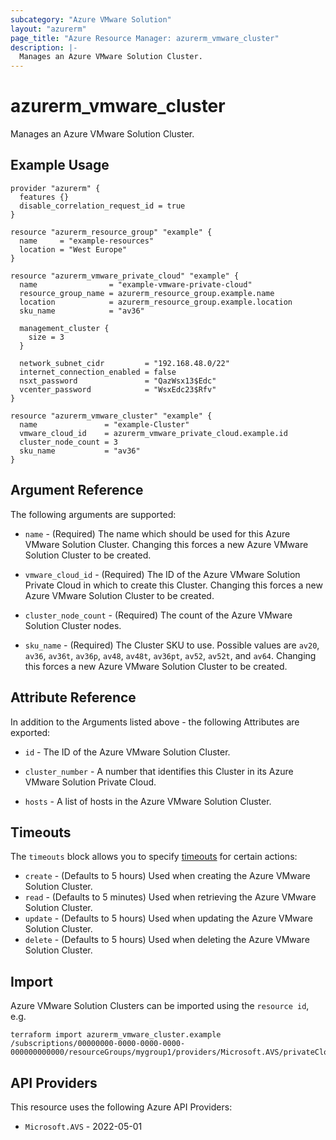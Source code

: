 ```yaml
---
subcategory: "Azure VMware Solution"
layout: "azurerm"
page_title: "Azure Resource Manager: azurerm_vmware_cluster"
description: |-
  Manages an Azure VMware Solution Cluster.
---
```


# azurerm_vmware_cluster

Manages an Azure VMware Solution Cluster.

## Example Usage

```hcl
provider "azurerm" {
  features {}
  disable_correlation_request_id = true
}

resource "azurerm_resource_group" "example" {
  name     = "example-resources"
  location = "West Europe"
}

resource "azurerm_vmware_private_cloud" "example" {
  name                = "example-vmware-private-cloud"
  resource_group_name = azurerm_resource_group.example.name
  location            = azurerm_resource_group.example.location
  sku_name            = "av36"

  management_cluster {
    size = 3
  }

  network_subnet_cidr         = "192.168.48.0/22"
  internet_connection_enabled = false
  nsxt_password               = "QazWsx13$Edc"
  vcenter_password            = "WsxEdc23$Rfv"
}

resource "azurerm_vmware_cluster" "example" {
  name               = "example-Cluster"
  vmware_cloud_id    = azurerm_vmware_private_cloud.example.id
  cluster_node_count = 3
  sku_name           = "av36"
}
```

## Argument Reference

The following arguments are supported:

* `name` - (Required) The name which should be used for this Azure VMware Solution Cluster. Changing this forces a new Azure VMware Solution Cluster to be created.

* `vmware_cloud_id` - (Required) The ID of the Azure VMware Solution Private Cloud in which to create this Cluster. Changing this forces a new Azure VMware Solution Cluster to be created.

* `cluster_node_count` - (Required) The count of the Azure VMware Solution Cluster nodes.

* `sku_name` - (Required) The Cluster SKU to use. Possible values are `av20`, `av36`, `av36t`, `av36p`, `av48`, `av48t`, `av36pt`, `av52`, `av52t`, and `av64`. Changing this forces a new Azure VMware Solution Cluster to be created.

## Attribute Reference

In addition to the Arguments listed above - the following Attributes are exported:

* `id` - The ID of the Azure VMware Solution Cluster.

* `cluster_number` - A number that identifies this Cluster in its Azure VMware Solution Private Cloud.

* `hosts` - A list of hosts in the Azure VMware Solution Cluster.

## Timeouts

The `timeouts` block allows you to specify [timeouts](https://developer.hashicorp.com/terraform/language/resources/configure#define-operation-timeouts) for certain actions:

* `create` - (Defaults to 5 hours) Used when creating the Azure VMware Solution Cluster.
* `read` - (Defaults to 5 minutes) Used when retrieving the Azure VMware Solution Cluster.
* `update` - (Defaults to 5 hours) Used when updating the Azure VMware Solution Cluster.
* `delete` - (Defaults to 5 hours) Used when deleting the Azure VMware Solution Cluster.

## Import

Azure VMware Solution Clusters can be imported using the `resource id`, e.g.

```shell
terraform import azurerm_vmware_cluster.example /subscriptions/00000000-0000-0000-0000-000000000000/resourceGroups/mygroup1/providers/Microsoft.AVS/privateClouds/privateCloud1/clusters/cluster1
```

## API Providers
<!-- This section is generated, changes will be overwritten -->
This resource uses the following Azure API Providers:

* `Microsoft.AVS` - 2022-05-01
